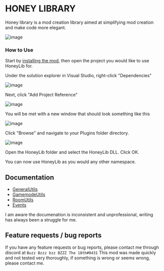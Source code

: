 # HONEY LIBRARY
Honey library is a mod creation library aimed at simplifying mod creation and make code more elegant.

![image](https://user-images.githubusercontent.com/69125495/230705218-ec4c10a4-9702-4c76-b59d-2a47bf1912be.png)

### How to Use
Start by [installing the mod](https://github.com/BzzzThe18th/HoneyLib/releases/latest/download/HoneyLib-v1.0.0.zip), then open the project you would like to use HoneyLib for.

Under the solution explorer in Visual Studio, right-click "Dependencies"

![image](https://user-images.githubusercontent.com/69125495/230703400-1b1eb63c-4c38-4df9-9337-84f0d8c9fd1b.png "Dependencies highlighted here")

Next, click "Add Project Reference"

![image](https://user-images.githubusercontent.com/69125495/230703422-56ad931c-8bff-4486-aec7-c035e47f54b7.png "Add Project Reference highlighted here")

You will be met with a new window that should look something like this

![image](https://user-images.githubusercontent.com/69125495/230703459-b3089824-f4b9-4048-b0af-88119acbbe40.png "Project reference window")

Click "Browse" and navigate to your Plugins folder directory.

![image](https://user-images.githubusercontent.com/69125495/230703511-947062b2-c4fe-4819-be1c-6531028f9a20.png)

Open the HoneyLib folder and select the HoneyLib DLL.
Click OK.

You can now use HoneyLib as you would any other namespace.

## Documentation

- [GeneralUtils](https://github.com/BzzzThe18th/HoneyLib/blob/main/Docs/Utils/GeneralUtils/TOC.md)
- [GamemodeUtils](https://github.com/BzzzThe18th/HoneyLib/blob/main/Docs/Utils/GamemodeUtils/TOC.md)
- [RoomUtils](https://github.com/BzzzThe18th/HoneyLib/blob/main/Docs/Utils/RoomUtils/RoomUtils.md)
- [Events](https://github.com/BzzzThe18th/HoneyLib/blob/main/Docs/Events/TOC.md)

I am aware the documenation is inconsistent and unprofessional, writing has always been a struggle for me.

## Feature requests / bug reports
If you have any feature requests or bug reports, please contact me through discord at `Buzz Bzzz bzz BZZZ The 18th#0431`
This mod was made quickly and not tested very thoroughly, if something is wrong or seems wrong, please contact me.
